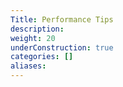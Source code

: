 ```yaml
---
Title: Performance Tips
description:
weight: 20
underConstruction: true
categories: []
aliases:
---
```


